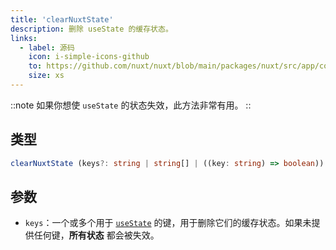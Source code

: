 ```yaml
---
title: 'clearNuxtState'
description: 删除 useState 的缓存状态。
links:
  - label: 源码
    icon: i-simple-icons-github
    to: https://github.com/nuxt/nuxt/blob/main/packages/nuxt/src/app/composables/state.ts
    size: xs
---
```


::note
如果你想使 `useState` 的状态失效，此方法非常有用。
::

## 类型

```ts
clearNuxtState (keys?: string | string[] | ((key: string) => boolean)): void
```

## 参数

- `keys`：一个或多个用于 [`useState`](/docs/api/composables/use-state) 的键，用于删除它们的缓存状态。如果未提供任何键，**所有状态** 都会被失效。